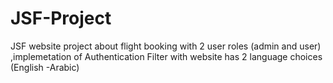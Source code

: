 # JSF-Project
 JSF website project about flight booking with 2 user roles (admin and user) ,implemetation of Authentication Filter with website has 2 language choices (English -Arabic) 
